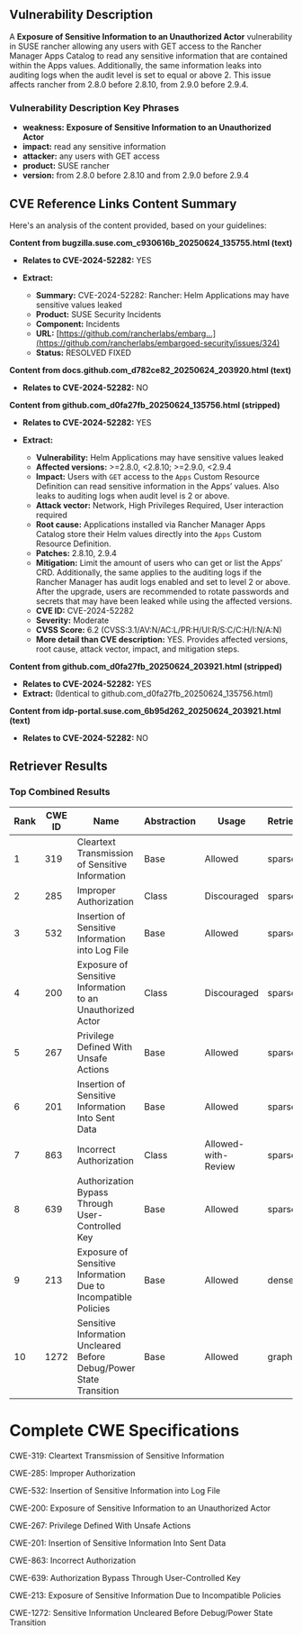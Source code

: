 ## Vulnerability Description
A **Exposure of Sensitive Information to an Unauthorized Actor** vulnerability in SUSE rancher allowing any users with GET access to the Rancher Manager Apps Catalog to read any sensitive information that are contained within the Apps values. Additionally, the same information leaks into auditing logs when the audit level is set to equal or above 2. This issue affects rancher from 2.8.0 before 2.8.10, from 2.9.0 before 2.9.4.

### Vulnerability Description Key Phrases
- **weakness:** **Exposure of Sensitive Information to an Unauthorized Actor**
- **impact:** read any sensitive information
- **attacker:** any users with GET access
- **product:** SUSE rancher
- **version:** from 2.8.0 before 2.8.10 and from 2.9.0 before 2.9.4

## CVE Reference Links Content Summary
Here's an analysis of the content provided, based on your guidelines:

**Content from bugzilla.suse.com_c930616b_20250624_135755.html (text)**

*   **Relates to CVE-2024-52282:** YES
*   **Extract:**

    *   **Summary:** CVE-2024-52282: Rancher: Helm Applications may have sensitive values leaked
    *   **Product:** SUSE Security Incidents
    *   **Component:** Incidents
    *   **URL:** [https://github.com/rancherlabs/embarg...](https://github.com/rancherlabs/embargoed-security/issues/324)
    *   **Status:** RESOLVED FIXED

**Content from docs.github.com_d782ce82_20250624_203920.html (text)**

*   **Relates to CVE-2024-52282:** NO

**Content from github.com_d0fa27fb_20250624_135756.html (stripped)**

*   **Relates to CVE-2024-52282:** YES
*   **Extract:**

    *   **Vulnerability:** Helm Applications may have sensitive values leaked
    *   **Affected versions:** \>=2.8.0, <2.8.10; \>=2.9.0, <2.9.4
    *   **Impact:**  Users with `GET` access to the `Apps` Custom Resource Definition can read sensitive information in the Apps’ values.  Also leaks to auditing logs when audit level is 2 or above.
    *   **Attack vector:** Network, High Privileges Required, User interaction required
    *   **Root cause:**  Applications installed via Rancher Manager Apps Catalog store their Helm values directly into the `Apps` Custom Resource Definition.
    *   **Patches:** 2.8.10, 2.9.4
    *   **Mitigation:** Limit the amount of users who can get or list the Apps’ CRD. Additionally, the same applies to the auditing logs if the Rancher Manager has audit logs enabled and set to level 2 or above. After the upgrade, users are recommended to rotate passwords and secrets that may have been leaked while using the affected versions.
    *   **CVE ID:** CVE-2024-52282
    *   **Severity:** Moderate
    *   **CVSS Score:** 6.2 (CVSS:3.1/AV:N/AC:L/PR:H/UI:R/S:C/C:H/I:N/A:N)
    *   **More detail than CVE description:** YES.  Provides affected versions, root cause, attack vector, impact, and mitigation steps.

**Content from github.com_d0fa27fb_20250624_203921.html (stripped)**

*   **Relates to CVE-2024-52282:** YES
*   **Extract:** (Identical to github.com\_d0fa27fb\_20250624\_135756.html)

**Content from idp-portal.suse.com_6b95d262_20250624_203921.html (text)**

*   **Relates to CVE-2024-52282:** NO

## Retriever Results

### Top Combined Results

| Rank | CWE ID | Name | Abstraction | Usage  | Retrievers | Individual Scores |
|------|--------|------|-------------|-------|------------|-------------------|
| 1 | 319 | Cleartext Transmission of Sensitive Information | Base | Allowed | sparse | 0.453 |
| 2 | 285 | Improper Authorization | Class | Discouraged | sparse | 0.452 |
| 3 | 532 | Insertion of Sensitive Information into Log File | Base | Allowed | sparse | 0.443 |
| 4 | 200 | Exposure of Sensitive Information to an Unauthorized Actor | Class | Discouraged | sparse | 0.439 |
| 5 | 267 | Privilege Defined With Unsafe Actions | Base | Allowed | sparse | 0.436 |
| 6 | 201 | Insertion of Sensitive Information Into Sent Data | Base | Allowed | sparse | 0.426 |
| 7 | 863 | Incorrect Authorization | Class | Allowed-with-Review | sparse | 0.418 |
| 8 | 639 | Authorization Bypass Through User-Controlled Key | Base | Allowed | sparse | 0.410 |
| 9 | 213 | Exposure of Sensitive Information Due to Incompatible Policies | Base | Allowed | dense | 0.589 |
| 10 | 1272 | Sensitive Information Uncleared Before Debug/Power State Transition | Base | Allowed | graph | 0.002 |



# Complete CWE Specifications

CWE-319: Cleartext Transmission of Sensitive Information

CWE-285: Improper Authorization

CWE-532: Insertion of Sensitive Information into Log File

CWE-200: Exposure of Sensitive Information to an Unauthorized Actor

CWE-267: Privilege Defined With Unsafe Actions

CWE-201: Insertion of Sensitive Information Into Sent Data

CWE-863: Incorrect Authorization

CWE-639: Authorization Bypass Through User-Controlled Key

CWE-213: Exposure of Sensitive Information Due to Incompatible Policies

CWE-1272: Sensitive Information Uncleared Before Debug/Power State Transition